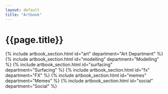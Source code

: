 ```yaml
---
layout: default
title: "Artbook"
---
```

<script src="{{ "/assets/js/pig.min.js" | relative_url }}"></script>

<div class="container mt-4">
	<h1 class="mb-3 ala-font">{{page.title}}</h1>
	<div class="accordion">
		{% include artbook_section.html id="art" department="Art Department" %}
		{% include artbook_section.html id="modelling" department="Modelling" %}
		{% include artbook_section.html id="surfacing" department="Surfacing" %}
		{% include artbook_section.html id="fx" department="FX" %}
		{% include artbook_section.html id="memes" department="Memes" %}
		{% include artbook_section.html id="social" department="Social" %}
	</div>
</div>